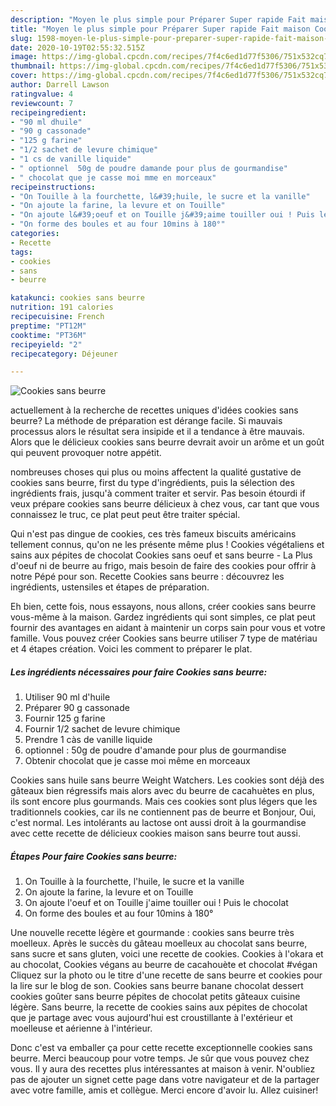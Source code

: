 ```yaml
---
description: "Moyen le plus simple pour Préparer Super rapide Fait maison Cookies sans beurre"
title: "Moyen le plus simple pour Préparer Super rapide Fait maison Cookies sans beurre"
slug: 1598-moyen-le-plus-simple-pour-preparer-super-rapide-fait-maison-cookies-sans-beurre
date: 2020-10-19T02:55:32.515Z
image: https://img-global.cpcdn.com/recipes/7f4c6ed1d77f5306/751x532cq70/cookies-sans-beurre-photo-principale-de-la-recette.jpg
thumbnail: https://img-global.cpcdn.com/recipes/7f4c6ed1d77f5306/751x532cq70/cookies-sans-beurre-photo-principale-de-la-recette.jpg
cover: https://img-global.cpcdn.com/recipes/7f4c6ed1d77f5306/751x532cq70/cookies-sans-beurre-photo-principale-de-la-recette.jpg
author: Darrell Lawson
ratingvalue: 4
reviewcount: 7
recipeingredient:
- "90 ml dhuile"
- "90 g cassonade"
- "125 g farine"
- "1/2 sachet de levure chimique"
- "1 cs de vanille liquide"
- " optionnel  50g de poudre damande pour plus de gourmandise"
- " chocolat que je casse moi mme en morceaux"
recipeinstructions:
- "On Touille à la fourchette, l&#39;huile, le sucre et la vanille"
- "On ajoute la farine, la levure et on Touille"
- "On ajoute l&#39;oeuf et on Touille j&#39;aime touiller oui ! Puis le chocolat"
- "On forme des boules et au four 10mins à 180°"
categories:
- Recette
tags:
- cookies
- sans
- beurre

katakunci: cookies sans beurre 
nutrition: 191 calories
recipecuisine: French
preptime: "PT12M"
cooktime: "PT36M"
recipeyield: "2"
recipecategory: Déjeuner

---
```



![Cookies sans beurre](https://img-global.cpcdn.com/recipes/7f4c6ed1d77f5306/751x532cq70/cookies-sans-beurre-photo-principale-de-la-recette.jpg)

actuellement à la recherche de recettes uniques d'idées cookies sans beurre? La méthode de préparation est dérange facile. Si mauvais processus alors le résultat sera insipide et il a tendance à être mauvais. Alors que le délicieux cookies sans beurre devrait avoir un arôme et un goût qui peuvent provoquer notre appétit.

nombreuses choses qui plus ou moins affectent la qualité gustative de cookies sans beurre, first du type d'ingrédients, puis la sélection des ingrédients frais, jusqu'à comment traiter et servir. Pas besoin étourdi if veux prépare cookies sans beurre délicieux à chez vous, car tant que vous connaissez le truc, ce plat peut peut être traiter spécial.

Qui n&#39;est pas dingue de cookies, ces très fameux biscuits américains tellement connus, qu&#39;on ne les présente même plus ! Cookies végétaliens et sains aux pépites de chocolat Cookies sans oeuf et sans beurre - La Plus d&#39;oeuf ni de beurre au frigo, mais besoin de faire des cookies pour offrir à notre Pépé pour son. Recette Cookies sans beurre : découvrez les ingrédients, ustensiles et étapes de préparation.


Eh bien, cette fois, nous essayons, nous allons, créer cookies sans beurre vous-même à la maison. Gardez ingrédients qui sont simples, ce plat peut fournir des avantages en aidant à maintenir un corps sain pour vous et votre famille. Vous pouvez créer Cookies sans beurre utiliser 7 type de matériau et 4 étapes création. Voici les comment to préparer le plat.

<!--inarticleads1-->

##### Les ingrédients nécessaires pour faire Cookies sans beurre:

1. Utiliser 90 ml d&#39;huile
1. Préparer 90 g cassonade
1. Fournir 125 g farine
1. Fournir 1/2 sachet de levure chimique
1. Prendre 1 càs de vanille liquide
1.   optionnel : 50g de poudre d&#39;amande pour plus de gourmandise
1. Obtenir  chocolat que je casse moi même en morceaux


Cookies sans huile sans beurre Weight Watchers. Les cookies sont déjà des gâteaux bien régressifs mais alors avec du beurre de cacahuètes en plus, ils sont encore plus gourmands. Mais ces cookies sont plus légers que les traditionnels cookies, car ils ne contiennent pas de beurre et Bonjour, Oui, c&#39;est normal. Les intolérants au lactose ont aussi droit à la gourmandise avec cette recette de délicieux cookies maison sans beurre tout aussi. 

<!--inarticleads2-->

##### Étapes Pour faire Cookies sans beurre:

1. On Touille à la fourchette, l&#39;huile, le sucre et la vanille
1. On ajoute la farine, la levure et on Touille
1. On ajoute l&#39;oeuf et on Touille j&#39;aime touiller oui ! Puis le chocolat
1. On forme des boules et au four 10mins à 180°


Une nouvelle recette légère et gourmande : cookies sans beurre très moelleux. Après le succès du gâteau moelleux au chocolat sans beurre, sans sucre et sans gluten, voici une recette de cookies. Cookies à l&#39;okara et au chocolat, Cookies végans au beurre de cacahouète et chocolat #végan Cliquez sur la photo ou le titre d&#39;une recette de sans beurre et cookies pour la lire sur le blog de son. Cookies sans beurre banane chocolat dessert cookies goûter sans beurre pépites de chocolat petits gâteaux cuisine légère. Sans beurre, la recette de cookies sains aux pépites de chocolat que je partage avec vous aujourd&#39;hui est croustillante à l&#39;extérieur et moelleuse et aérienne à l&#39;intérieur. 


Donc c'est va emballer ça pour cette recette exceptionnelle cookies sans beurre. Merci beaucoup pour votre temps. Je sûr que vous pouvez chez vous. Il y aura des recettes plus  intéressantes at maison à venir. N'oubliez pas de ajouter un signet cette page dans votre navigateur et de la partager avec votre famille, amis et collègue. Merci encore d'avoir lu. Allez cuisiner!
